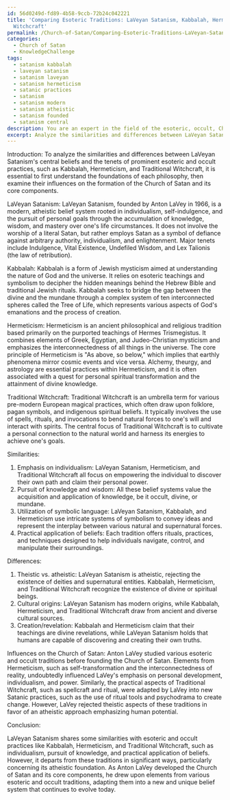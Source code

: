 ```yaml
---
id: 56d0249d-fd89-4b58-9ccb-72b24c042221
title: 'Comparing Esoteric Traditions: LaVeyan Satanism, Kabbalah, Hermeticism, and
  Witchcraft'
permalink: /Church-of-Satan/Comparing-Esoteric-Traditions-LaVeyan-Satanism-Kabbalah-Hermeticism-and-Witchcraft/
categories:
  - Church of Satan
  - KnowledgeChallenge
tags:
  - satanism kabbalah
  - laveyan satanism
  - satanism laveyan
  - satanism hermeticism
  - satanic practices
  - satanism
  - satanism modern
  - satanism atheistic
  - satanism founded
  - satanism central
description: You are an expert in the field of the esoteric, occult, Church of Satan and Education. You are a writer of tests, challenges, books and deep knowledge on Church of Satan for initiates and students to gain deep insights and understanding from. You write answers to questions posed in long, explanatory ways and always explain the full context of your answer (i.e., related concepts, formulas, examples, or history), as well as the step-by-step thinking process you take to answer the challenges. Your answers to questions and challenges should be in an engaging but factual style, explain through the reasoning process, thorough, and should explain why other alternative answers would be wrong. Summarize the key themes, ideas, and conclusions at the end.
excerpt: Analyze the similarities and differences between LaVeyan Satanism's central beliefs and the tenets of prominent esoteric and occult practices (such as Kabbalah, Hermeticism, and Traditional Witchcraft), discussing how these influences might have shaped the formation of the Church of Satan and its core components.
---
```

Introduction:
To analyze the similarities and differences between LaVeyan Satanism's central beliefs and the tenets of prominent esoteric and occult practices, such as Kabbalah, Hermeticism, and Traditional Witchcraft, it is essential to first understand the foundations of each philosophy, then examine their influences on the formation of the Church of Satan and its core components.

LaVeyan Satanism:
LaVeyan Satanism, founded by Anton LaVey in 1966, is a modern, atheistic belief system rooted in individualism, self-indulgence, and the pursuit of personal goals through the accumulation of knowledge, wisdom, and mastery over one's life circumstances. It does not involve the worship of a literal Satan, but rather employs Satan as a symbol of defiance against arbitrary authority, individualism, and enlightenment. Major tenets include Indulgence, Vital Existence, Undefiled Wisdom, and Lex Talionis (the law of retribution).

Kabbalah:
Kabbalah is a form of Jewish mysticism aimed at understanding the nature of God and the universe. It relies on esoteric teachings and symbolism to decipher the hidden meanings behind the Hebrew Bible and traditional Jewish rituals. Kabbalah seeks to bridge the gap between the divine and the mundane through a complex system of ten interconnected spheres called the Tree of Life, which represents various aspects of God's emanations and the process of creation.

Hermeticism:
Hermeticism is an ancient philosophical and religious tradition based primarily on the purported teachings of Hermes Trismegistus. It combines elements of Greek, Egyptian, and Judeo-Christian mysticism and emphasizes the interconnectedness of all things in the universe. The core principle of Hermeticism is "As above, so below," which implies that earthly phenomena mirror cosmic events and vice versa. Alchemy, theurgy, and astrology are essential practices within Hermeticism, and it is often associated with a quest for personal spiritual transformation and the attainment of divine knowledge.

Traditional Witchcraft:
Traditional Witchcraft is an umbrella term for various pre-modern European magical practices, which often draw upon folklore, pagan symbols, and indigenous spiritual beliefs. It typically involves the use of spells, rituals, and invocations to bend natural forces to one's will and interact with spirits. The central focus of Traditional Witchcraft is to cultivate a personal connection to the natural world and harness its energies to achieve one's goals.

Similarities:
1. Emphasis on individualism: LaVeyan Satanism, Hermeticism, and Traditional Witchcraft all focus on empowering the individual to discover their own path and claim their personal power.
2. Pursuit of knowledge and wisdom: All these belief systems value the acquisition and application of knowledge, be it occult, divine, or mundane.
3. Utilization of symbolic language: LaVeyan Satanism, Kabbalah, and Hermeticism use intricate systems of symbolism to convey ideas and represent the interplay between various natural and supernatural forces.
4. Practical application of beliefs: Each tradition offers rituals, practices, and techniques designed to help individuals navigate, control, and manipulate their surroundings.

Differences:
1. Theistic vs. atheistic: LaVeyan Satanism is atheistic, rejecting the existence of deities and supernatural entities. Kabbalah, Hermeticism, and Traditional Witchcraft recognize the existence of divine or spiritual beings.
2. Cultural origins: LaVeyan Satanism has modern origins, while Kabbalah, Hermeticism, and Traditional Witchcraft draw from ancient and diverse cultural sources.
3. Creation/revelation: Kabbalah and Hermeticism claim that their teachings are divine revelations, while LaVeyan Satanism holds that humans are capable of discovering and creating their own truths.

Influences on the Church of Satan:
Anton LaVey studied various esoteric and occult traditions before founding the Church of Satan. Elements from Hermeticism, such as self-transformation and the interconnectedness of reality, undoubtedly influenced LaVey's emphasis on personal development, individualism, and power. Similarly, the practical aspects of Traditional Witchcraft, such as spellcraft and ritual, were adapted by LaVey into new Satanic practices, such as the use of ritual tools and psychodrama to create change. However, LaVey rejected theistic aspects of these traditions in favor of an atheistic approach emphasizing human potential.

Conclusion:

LaVeyan Satanism shares some similarities with esoteric and occult practices like Kabbalah, Hermeticism, and Traditional Witchcraft, such as individualism, pursuit of knowledge, and practical application of beliefs. However, it departs from these traditions in significant ways, particularly concerning its atheistic foundation. As Anton LaVey developed the Church of Satan and its core components, he drew upon elements from various esoteric and occult traditions, adapting them into a new and unique belief system that continues to evolve today.
